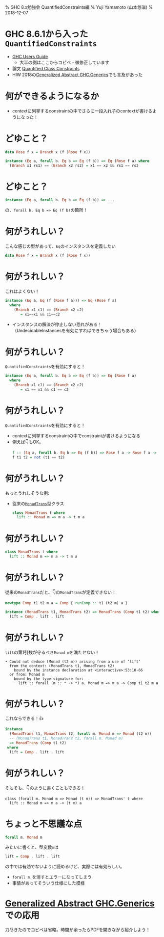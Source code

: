 % GHC 8.x勉強会 QuantifiedConstraints編
% Yuji Yamamoto (山本悠滋)
% 2018-12-07

# GHC 8.6.1から入った`QuantifiedConstraints`

- [GHC Users Guide](https://downloads.haskell.org/~ghc/latest/docs/html/users_guide/glasgow_exts.html#extension-QuantifiedConstraints)
    - 大半の例はここからコピペ・微修正しています
- 論文 [Quantified Class Constraints](https://i.cs.hku.hk/~bruno//papers/hs2017.pdf)
- HIW 2018の[Generalized Abstract GHC.Generics](https://icfp18.sigplan.org/event/hiw-2018-papers-generalized-abstract-ghc-generics)でも言及があった

# 何ができるようになるか

- contextに列挙するconstraintの中でさらに一段入れ子のcontextが書けるようになった！

# どゆこと？

```haskell
data Rose f x = Branch x (f (Rose f x))

instance (Eq a, forall b. Eq b => Eq (f b)) => Eq (Rose f a) where
  (Branch x1 rs1) == (Branch x2 rs2) = x1 == x2 && rs1 == rs2
```

# どゆこと？

```haskell
instance (Eq a, forall b. Eq b => Eq (f b)) => ...
```

の、`forall b. Eq b => Eq (f b)`の箇所！

# 何がうれしい？

こんな感じの型があって、`Eq`のインスタンスを定義したい

```haskell
data Rose f x = Branch x (f (Rose f x))
```

# 何がうれしい？

これはよくない！

```haskell
instance (Eq a, Eq (f (Rose f a))) => Eq (Rose f a)
  where
    (Branch x1 c1) == (Branch x2 c2)
       = x1==x1 && c1==c2
```

- インスタンスの解決が停止しない恐れがある！  
  （UndecidableInstancesを有効にすればできちゃう場合もある）

# 何がうれしい？

`QuantifiedConstraints`を有効にすると！

<!--
:set -XQuantifiedConstraints
-->

```haskell
instance (Eq a, forall b. Eq b => Eq (f b)) => Eq (Rose f a)
  where
    (Branch x1 c1) == (Branch x2 c2)
       = x1 == x1 && c1 == c2
```

# 何がうれしい？

`QuantifiedConstraints`を有効にすると！

- contextに列挙するconstraintの中でconstraintが書けるようになる
- 例えば👇もOK。  
  ```haskell
  f :: (Eq a, forall b. Eq b => Eq (f b)) => Rose f a -> Rose f a -> Bool
  f t1 t2 = not (t1 == t2)
  ```

# 何がうれしい？

もっとうれしそうな例:  

- 従来の[`MonadTrans`](http://hackage.haskell.org/package/transformers-0.5.5.0/docs/Control-Monad-Trans-Class.html#t:MonadTrans)型クラス  
  ```haskell
  class MonadTrans t where
    lift :: Monad m => m a -> t m a
  ```

# 何がうれしい？

```haskell
class MonadTrans t where
  lift :: Monad m => m a -> t m a
```

# 何がうれしい？

従来の`MonadTrans`だと、👇の`MonadTrans`が定義できない！

<!--
:set -XKindSignatures
:set -XPolyKinds
:m + Control.Monad.Trans.Class Data.Kind

:{
newtype Comp
    (t1 :: ((* -> *) -> * -> *))
    (t2 :: ((* -> *) -> * -> *))
    (m :: Type -> Type) a =
    Comp { runComp :: t1 (t2 m) a }
:}
-->

```haskell
newtype Comp t1 t2 m a = Comp { runComp :: t1 (t2 m) a }

instance (MonadTrans t1, MonadTrans t2) => MonadTrans (Comp t1 t2) where
  lift = Comp . lift . lift
```

# 何がうれしい？

`lift`の第1引数が守るべき`Monad m`を満たせない！

```
• Could not deduce (Monad (t2 m)) arising from a use of ‘lift’
  from the context: (MonadTrans t1, MonadTrans t2)
    bound by the instance declaration at <interactive>:53:10-66
  or from: Monad m
    bound by the type signature for:
      lift :: forall (m :: * -> *) a. Monad m => m a -> Comp t1 t2 m a
```

# 何がうれしい？

これならできる！👍

```haskell
instance
  (MonadTrans t1, MonadTrans t2, forall m. Monad m => Monad (t2 m))
  -- (MonadTrans t1, MonadTrans t2, forall m. Monad m)
  => MonadTrans (Comp t1 t2)
 where
  lift = Comp . lift . lift
```

<!--
:m +Control.Monad.Trans.Reader Control.Monad.Trans.Writer Control.Monad.Trans.State Control.Monad.IO.Class
type RS a = Comp (ReaderT Char) (StateT Int) (WriterT String IO) a
:{
act :: RS ()
act = lift . liftIO $ putStrLn "hello"
:}
-->

# 何がうれしい？

そもそも、👇のように書くこともできる！

```
class (forall m. Monad m => Monad (t m)) => MonadTrans' t where
  lift :: Monad m => m a -> (t m) a
```

# ちょっと不思議な点

```haskell
forall m. Monad m  
```

みたいに書くと、型変数`m`は  

```haskell
lift = Comp . lift . lift  
```

の中では有効でないように読めるけど、実際には有効らしい。

- `forall m.`を消すとエラーになってしまう
- 事情があってそういう仕様にした模様

# [Generalized Abstract GHC.Generics](https://icfp18.sigplan.org/event/hiw-2018-papers-generalized-abstract-ghc-generics)での応用

力尽きたのでコピペは省略。時間が余ったらPDFを開きながら紹介しよう！
